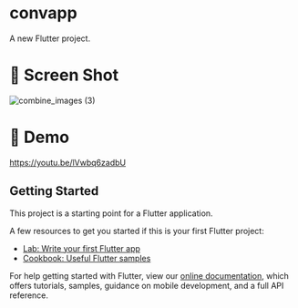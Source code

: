 # convapp

A new Flutter project.

# 📸 Screen Shot

![combine_images (3)](https://user-images.githubusercontent.com/28376645/97281607-6408ae80-1846-11eb-911f-c9fefeec4f30.jpg)


# 📸 Demo
https://youtu.be/lVwbq6zadbU




## Getting Started

This project is a starting point for a Flutter application.

A few resources to get you started if this is your first Flutter project:

- [Lab: Write your first Flutter app](https://flutter.dev/docs/get-started/codelab)
- [Cookbook: Useful Flutter samples](https://flutter.dev/docs/cookbook)

For help getting started with Flutter, view our
[online documentation](https://flutter.dev/docs), which offers tutorials,
samples, guidance on mobile development, and a full API reference.
